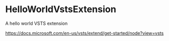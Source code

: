 # HelloWorldVstsExtension

<!--BadgesSTART-->
<!--BadgesEND-->

A hello world VSTS extension

https://docs.microsoft.com/en-us/vsts/extend/get-started/node?view=vsts
